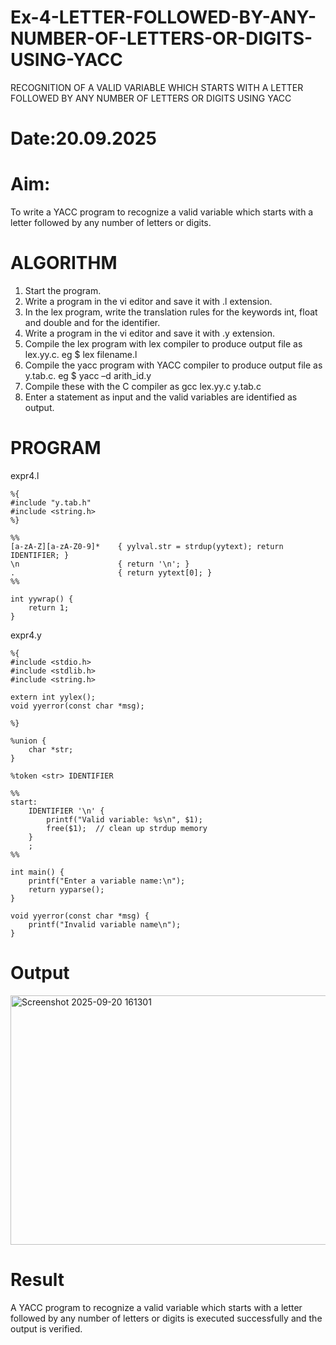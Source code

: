 # Ex-4-LETTER-FOLLOWED-BY-ANY-NUMBER-OF-LETTERS-OR-DIGITS-USING-YACC

RECOGNITION OF A VALID VARIABLE WHICH STARTS WITH A LETTER FOLLOWED BY ANY NUMBER OF LETTERS OR DIGITS USING YACC
# Date:20.09.2025

# Aim:

To write a YACC program to recognize a valid variable which starts with a letter followed by any number of letters or digits.

# ALGORITHM

1.	Start the program.
2.	Write a program in the vi editor and save it with .l extension.
3.	In the lex program, write the translation rules for the keywords int, float and double and for the identifier.
4.	Write a program in the vi editor and save it with .y extension.
5.	Compile the lex program with lex compiler to produce output file as lex.yy.c. eg $ lex filename.l
6.	Compile the yacc program with YACC compiler to produce output file as y.tab.c. eg $ yacc –d arith_id.y
7.	Compile these with the C compiler as gcc lex.yy.c y.tab.c
8.	Enter a statement as input and the valid variables are identified as output.
   
# PROGRAM

expr4.l
```
%{
#include "y.tab.h"
#include <string.h>
%}

%%
[a-zA-Z][a-zA-Z0-9]*    { yylval.str = strdup(yytext); return IDENTIFIER; }
\n                      { return '\n'; }
.                       { return yytext[0]; }
%%

int yywrap() {
    return 1;
}

```

expr4.y

```
%{
#include <stdio.h>
#include <stdlib.h>
#include <string.h>

extern int yylex();
void yyerror(const char *msg);

%}

%union {
    char *str;
}

%token <str> IDENTIFIER

%%
start:
    IDENTIFIER '\n' {
        printf("Valid variable: %s\n", $1);
        free($1);  // clean up strdup memory
    }
    ;
%%

int main() {
    printf("Enter a variable name:\n");
    return yyparse();
}

void yyerror(const char *msg) {
    printf("Invalid variable name\n");
}

```
# Output

<img width="835" height="399" alt="Screenshot 2025-09-20 161301" src="https://github.com/user-attachments/assets/ad73256d-f88e-470b-88ba-187a8aab86d5" />

# Result
A YACC program to recognize a valid variable which starts with a letter followed by any number of letters or digits is executed successfully and the output is verified.
